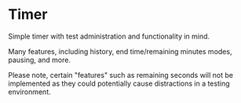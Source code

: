 # Timer

Simple timer with test administration and functionality in mind.

Many features, including history, end time/remaining minutes modes, pausing, and more.

Please note, certain "features" such as remaining seconds will not be implemented as they could potentially cause distractions in a testing environment.
